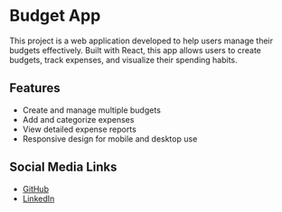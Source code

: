 # Budget App

This project is a web application developed to help users manage their budgets effectively. Built with React, this app allows users to create budgets, track expenses, and visualize their spending habits.

## Features

- Create and manage multiple budgets
- Add and categorize expenses
- View detailed expense reports
- Responsive design for mobile and desktop use


## Social Media Links
- [GitHub](https://github.com/deividpa)
- [LinkedIn](https://www.linkedin.com/in/david-perez-aguirre)
